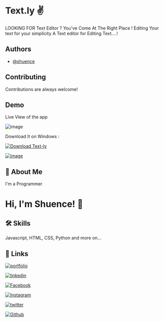 
# Text.ly ✌️

LOOKING FOR Text Editor ?
You've Come At The Right Place !
Editing Your text for your simplicity
A Text editor for Editing Text....!

## Authors

- [@shuence](https://www.github.com/shuence)

## Contributing

Contributions are always welcome!

## Demo

Live View of the app


![image](https://user-images.githubusercontent.com/65482186/132472725-1381047f-4e9c-407c-bcd2-19ee7c3c91ea.png)


Download It on Windows :

[![Download Text-ly](https://a.fsdn.com/con/app/sf-download-button)](https://sourceforge.net/projects/text-ly/files/latest/download)

[![image](https://user-images.githubusercontent.com/65482186/132475801-b386708e-e23e-43cf-a37b-ffbc7acce7ff.png)](https://mega.nz/file/fo0AlSBa#dXVakF4DTOhV3B9fhISqz8b-MsJV5gBO3igIwMjFUuU)


## 🚀 About Me

I'm a Programmer

# Hi, I'm Shuence! 👋

## 🛠 Skills

Javascript, HTML, CSS, Python and more on...

## 🔗 Links

[![portfolio](https://img.shields.io/badge/my_portfolio-000?&logo=ko-fi&logoColor=)](https://shuence.netlify.app/)  

[![linkedin](https://img.shields.io/badge/linkedin-0A66C2?&logo=linkedin&logoColor=black)](https://www.linkedin.com/in/shuence-823a62203/)

[![Facebook](https://img.shields.io/badge/Facebook-1877F2?&logo=facebook&logoColor=black)](https://www.facebook.com/shubham.pitekar.1/)

[![Instagram](https://img.shields.io/badge/Instagram-E4405F?&logo=instagram&logoColor=black)](https://www.instagram.com/shuence/)

[![twitter](https://img.shields.io/badge/twitter-1DA1F2?&logoColor=white)](https://twitter.com/ShubhamPitekar)

[![Github](https://img.shields.io/badge/GitHub-100000?&logo=github&logoColor=white)](https://github.com.com/shuence)
